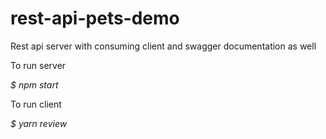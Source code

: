 # rest-api-pets-demo
Rest api server with consuming client and swagger documentation as well

To run server

*$ npm start*

To run client

*$ yarn review*
